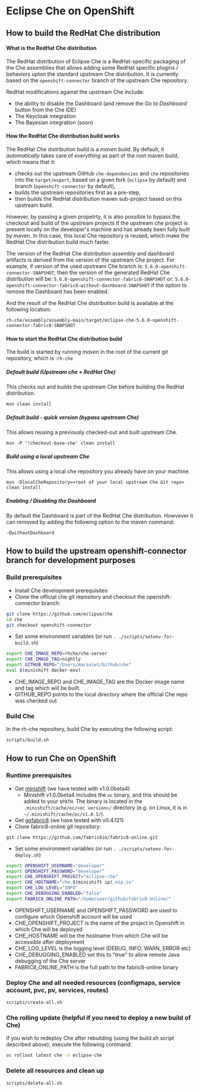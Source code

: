 # Eclipse Che on OpenShift

## How to build the RedHat Che distribution

#### What is the RedHat Che distribution

The RedHat distribution of Eclipse Che is a RedHat-specific packaging of the Che assemblies
that allows adding some RedHat specific plugins / behaviors upton the standard upstream Che
distribution. It is currently based on the `openshift-connector` branch of the upstream
Che repository.

RedHat modifications against the upstream Che include:
- the ability to disable the Dashboard (and remove the *Go to Dashboard* button from the Che IDE)
- The Keycloak integration
- The Bayesian integration (soon)

#### How the RedHat Che distribution build works

The RedHat Che distribution build is a *maven* build. By default, it *automatically* takes care 
of *everything* as part of the root maven build, which means that it:
- checks out the upstream GitHub `che-dependencies` and `che` repositories into the
`target/export`, based on a given fork (`eclipse` by default) and branch
(`openshift-connector` by default),
- builds the upstream repositories first as a pre-step,
- then builds the RedHat distribution maven sub-project based on this upstream build.

However, by passing a given propetrty, it is also possible to bypass the checkout and build
of the upstream projects if the upstream che project is present locally on the developer's
machine and has already been fully built by maven. In this case, this local Che repository
is reused, which make the RedHat Che distribution build much faster.

The version of the RedHat Che distribution assembly and dashboard artifacts is derived from
the version of the upstream Che project. For example, if version of the used upstream Che
branch is:
`5.6.0-openshift-connector-SNAPSHOT`,
then the version of the generated RedHat Che distribution will be:
`5.6.0-openshift-connector-fabric8-SNAPSHOT`
or:
`5.6.0-openshift-connector-fabric8-without-dashboard-SNAPSHOT` if the option to remove the
Dashboard has been enabled.

And the result of the RedHat Che distribution build is available at the following location:
    
    rh-che/assembly/assembly-main/target/eclipse-che-5.6.0-openshift-connector-fabric8-SNAPSHOT

#### How to start the  RedHat Che distribution build

The build is started by running *maven* in the root of the current git repository,
which is :`rh-che`

##### Default build (Upstream che + RedHat Che)

This checks out and builds the upstream Che before building the RedHat distribution.

    mvn clean install

##### Default build - quick version (bypass upstream Che)

This allows reusing a previously checked-out and built upstream Che.
    
    mvn -P '!checkout-base-che' clean install 

##### Build using a local upstream Che

This allows using a local che repository you already have on your machine.

    mvn -DlocalCheRepository=<root of your local upstream Che Git repo> clean install

##### Enabling / Disabling the Dashboard

By default the Dashboard is part of the RedHat Che distribution.
Howvever it can removed by adding the following option to the maven command:

    -DwithoutDashboard


## How to build the upstream openshift-connector branch for development purposes

### Build prerequisites

* Install Che development prerequisites
* Clone the official che git repository and checkout the openshift-connector branch:

```bash
git clone https://github.com/eclipse/che
cd che
git checkout openshift-connector
```

* Set some environment variables (or run `. ./scripts/setenv-for-build.sh`)

```bash
export CHE_IMAGE_REPO=rhche/che-server
export CHE_IMAGE_TAG=nightly
export GITHUB_REPO="/Users/mariolet/Github/che"
eval $(minishift docker-env)
```

* CHE_IMAGE_REPO and CHE_IMAGE_TAG are the Docker image name and tag which will be built.
* GITHUB_REPO points to the local directory where the official Che repo was checked out

### Build Che

In the rh-che repository, build Che by executing the following script:

```bash
scripts/build.sh
```

## How to run Che on OpenShift

### Runtime prerequisites

* Get [minishift](https://github.com/minishift/minishift#installation) (we have tested with v1.0.0beta4)
  * Minishift v1.0.0beta4 includes the `oc` binary, and this should be added to your `$PATH`. The binary is located
    in the `.minishift/cache/oc/<oc version>/` directory (e.g. on Linux, it is in `~/.minishift/cache/oc/v1.4.1/`).
* Get [gofabric8](https://github.com/fabric8io/gofabric8#getting-started) (we have tested with v0.4.121)
* Clone fabric8-online git repository:

`git clone https://github.com/fabric8io/fabric8-online.git`

* Set some environment variables (or run `. ./scripts/setenv-for-deploy.sh`)

```bash
export OPENSHIFT_USERNAME="developer"
export OPENSHIFT_PASSWORD="developer"
export CHE_OPENSHIFT_PROJECT="eclipse-che"
export CHE_HOSTNAME="che.$(minishift ip).nip.io"
export CHE_LOG_LEVEL="INFO"
export CHE_DEBUGGING_ENABLED="false"
export FABRIC8_ONLINE_PATH="/home/user/github/fabric8-online/"
```

* OPENSHIFT_USERNAME and OPENSHIFT_PASSWORD are used to configure which Openshift account will be used
* CHE_OPENSHIFT_PROJECT is the name of the project in Openshift in which Che will be deployed
* CHE_HOSTNAME will be the hostname from which Che will be accessible after deployment
* CHE_LOG_LEVEL is the logging level (DEBUG, INFO, WARN, ERROR etc)
* CHE_DEBUGGING_ENABLED set this to "true" to allow remote Java debugging of the Che server
* FABRIC8_ONLINE_PATH is the full path to the fabric8-online binary

### Deploy Che and all needed resources (configmaps, service account, pvc, pv, services, routes)

```bash
scripts/create-all.sh
```

### Che rolling update (helpful if you need to deploy a new build of Che)

If you wish to redeploy Che after rebuilding (using the build.sh script described above), execute the following command:

```bash
oc rollout latest che -n eclipse-che
```

### Delete all resources and clean up

```bash
scripts/delete-all.sh
```

